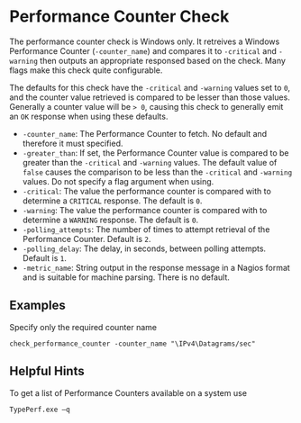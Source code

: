 # Performance Counter Check
The performance counter check is Windows only. It retreives a Windows Performance Counter (`-counter_name`) and compares it to `-critical` and `-warning` then outputs an appropriate responsed based on the check. Many flags make this check quite configurable.

The defaults for this check have the `-critical` and `-warning` values set to `0`, and the counter value retrieved is compared to be lesser than those values. Generally a counter value will be `> 0`, causing this check to generally emit an `OK` response when using these defaults.

* `-counter_name`: The Performance Counter to fetch. No default and therefore it must specified.
* `-greater_than`: If set, the Performance Counter value is compared to be greater than the `-critical` and `-warning` values. The default value of `false` causes the comparison to be less than the `-critical` and `-warning` values. Do not specify a flag argument when using.
* `-critical`: The value the performance counter is compared with to determine a `CRITICAL` response. The default is `0`.
* `-warning`: The value the performance counter is compared with to determine a `WARNING` response. The default is `0`.
* `-polling_attempts`: The number of times to attempt retrieval of the Performance Counter. Default is `2`.
* `-polling_delay`: The delay, in seconds, between polling attempts. Default is `1`.
* `-metric_name`: String output in the response message in a Nagios format and is suitable for machine parsing. There is no default.

## Examples
Specify only the required counter name
```
check_performance_counter -counter_name "\IPv4\Datagrams/sec"
```

## Helpful Hints
To get a list of Performance Counters available on a system use
```
TypePerf.exe –q
```
